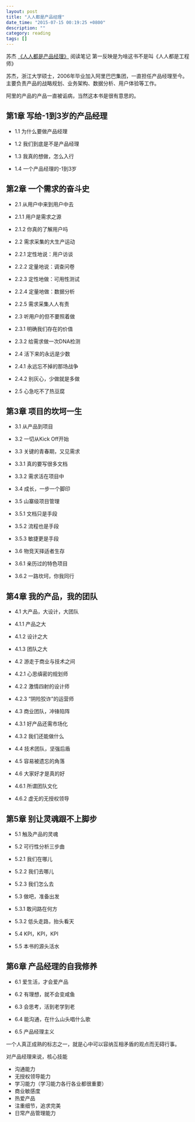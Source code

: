 ```yaml
---
layout: post
title: "人人都是产品经理"
date_time: "2015-07-15 00:19:25 +0800"
description: ""
category: reading
tags: []
---
```


苏杰 [《人人都是产品经理》](http://book.douban.com/subject/10785377/) 阅读笔记
第一反映是为啥这书不是叫《人人都是工程师》

苏杰，浙江大学硕士，2006年毕业加入阿里巴巴集团，一直担任产品经理至今。主要负责产品的战略规划、业务架构、数据分析、用户体验等工作。

阿里的产品的产品一直被诟病，当然这本书是很有意思的。


第1章 写给-1到3岁的产品经理
---


- 1.1 为什么要做产品经理


- 1.2 我们到底是不是产品经理


- 1.3 我真的想做，怎么入行


- 1.4 一个产品经理的-1到3岁


第2章 一个需求的奋斗史
---


- 2.1 从用户中来到用户中去


- 2.1.1 用户是需求之源


- 2.1.2 你真的了解用户吗


- 2.2 需求采集的大生产运动


- 2.2.1 定性地说：用户访谈


- 2.2.2 定量地说：调查问卷


- 2.2.3 定性地做：可用性测试


- 2.2.4 定量地做：数据分析


- 2.2.5 需求采集人人有责


- 2.3 听用户的但不要照着做


- 2.3.1 明确我们存在的价值


- 2.3.2 给需求做一次DNA检测


- 2.4 活下来的永远是少数


- 2.4.1 永远忘不掉的那场战争


- 2.4.2 别灰心，少做就是多做


- 2.5 心急吃不了热豆腐


第3章 项目的坎坷一生
---


- 3.1 从产品到项目


- 3.2 一切从Kick Off开始


- 3.3 关键的青春期，又见需求


- 3.3.1 真的要写很多文档


- 3.3.2 需求活在项目中


- 3.4 成长，一步一个脚印


- 3.5 山寨级项目管理


- 3.5.1 文档只是手段


- 3.5.2 流程也是手段


- 3.5.3 敏捷更是手段


- 3.6 物竞天择适者生存


- 3.6.1 亲历过的特色项目


- 3.6.2 一路坎坷，你我同行


第4章 我的产品，我的团队
---


- 4.1 大产品，大设计，大团队


- 4.1.1 产品之大


- 4.1.2 设计之大


- 4.1.3 团队之大


- 4.2 游走于商业与技术之间


- 4.2.1 心思缜密的规划师


- 4.2.2 激情四射的设计师


- 4.2.3 “阴险狡诈”的运营师


- 4.3 商业团队，冲锋陷阵


- 4.3.1 好产品还需市场化


- 4.3.2 我们还能做什么


- 4.4 技术团队，坚强后盾


- 4.5 容易被遗忘的角落


- 4.6 大家好才是真的好


- 4.6.1 所谓团队文化


- 4.6.2 虚无的无授权领导


第5章 别让灵魂跟不上脚步
---


- 5.1 触及产品的灵魂


- 5.2 可行性分析三步曲


- 5.2.1 我们在哪儿


- 5.2.2 我们去哪儿


- 5.2.3 我们怎么去


- 5.3 做吧，准备出发


- 5.3.1 敢问路在何方


- 5.3.2 低头走路，抬头看天


- 5.4 KPI，KPI，KPI


- 5.5 本书的源头活水


第6章 产品经理的自我修养
---


- 6.1 爱生活，才会爱产品


- 6.2 有理想，就不会变咸鱼


- 6.3 会思考，活到老学到老


- 6.4 能沟通，在什么山头唱什么歌


- 6.5 产品经理主义

一个人真正成熟的标志之一，就是心中可以容纳互相矛盾的观点而无碍行事。

对产品经理来说，核心技能

- 沟通能力
- 无授权领导能力
- 学习能力（学习能力各行各业都很重要）
- 商业敏感度
- 热爱产品
- 注重细节，追求完美
- 日常产品管理能力
